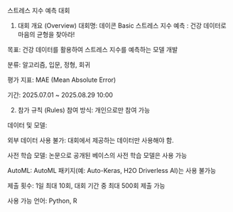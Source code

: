 스트레스 지수 예측 대회


1. 대회 개요 (Overview)
대회명: 데이콘 Basic 스트레스 지수 예측 : 건강 데이터로 마음의 균형을 찾아라!

목표: 건강 데이터를 활용하여 스트레스 지수를 예측하는 모델 개발

분류: 알고리즘, 입문, 정형, 회귀

평가 지표: MAE (Mean Absolute Error)

기간: 2025.07.01 ~ 2025.08.29 10:00


2. 참가 규칙 (Rules)
참여 방식: 개인으로만 참여 가능


데이터 및 모델:

외부 데이터 사용 불가: 대회에서 제공하는 데이터만 사용해야 함.

사전 학습 모델: 논문으로 공개된 베이스의 사전 학습 모델은 사용 가능

AutoML: AutoML 패키지(예: Auto-Keras, H2O Driverless AI)는 사용 불가능

제출 횟수: 1일 최대 10회, 대회 기간 중 최대 500회 제출 가능

사용 가능 언어: Python, R







